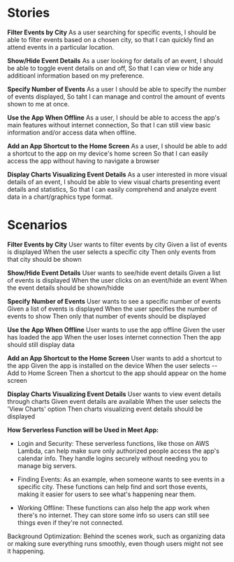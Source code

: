 # Stories

**Filter Events by City**
As a user searching for specific events,
I should be able to filter events based on a chosen city,
so that I can quickly find an attend events in a particular location.

**Show/Hide Event Details**
As a user looking for details of an event,
I should be able to toggle event details on and off,
So that I can view or hide any additioanl information based on my preference. 

**Specify Number of Events**
As a user
I should be able to specify the number of events displayed,
So taht I can manage and control the amount of events shown to me at once.

**Use the App When Offline**
As a user,
I should be able to access the app's main features without internet connection,
So that I can still view basic information and/or access data when offline.

**Add an App Shortcut to the Home Screen**
As a user,
I should be able to add a shortcut to the app on my device's home screen
So that I can easily access the app without having to navigate a browser

**Display Charts Visualizing Event Details**
As a user interested in more visual details of an event,
I should be able to view visual charts presenting event details and statistics,
So that I can easily comprehend and analyze event data in a chart/graphics type format.


# Scenarios

**Filter Events by City**
User wants to filter events by city
Given a list of events is displayed
When the user selects a specific city
Then only events from that city should be shown

**Show/Hide Event Details**
User wants to see/hide event details
Given a list of events is displayed
When the user clicks on an event/hide an event
When the event details should be shown/hidde

**Specify Number of Events**
User wants to see a specific number of events
Given a list of events is displayed
When the user specifies the number of events to show
Then only that number of events should be displayed

**Use the App When Offline**
User wants to use the app offline
Given the user has loaded the app
When the user loses internet connection
Then the app should still display data

**Add an App Shortcut to the Home Screen**
User wants to add a shortcut to the app
Given the app is installed on the device
When the user selects -- Add to Home Screen
Then a shortcut to the app should appear on the home screen

**Display Charts Visualizing Event Details**
User wants to view event details through charts
Given event details are available
When the user selects the 'View Charts' option
Then charts visualizing event details should be displayed

**How Serverless Function will be Used in Meet App:**
- Login and Security: These serverless functions, like those on AWS Lambda, can help make sure only authorized people access the app's calendar info. They handle logins securely without needing you to manage big servers.

- Finding Events: As an example, when someone wants to see events in a specific city. These functions can help find and sort those events, making it easier for users to see what's happening near them.

- Working Offline: These functions can also help the app work when there's no internet. They can store some info so users can still see things even if they're not connected.

Background Optimization: Behind the scenes work, such as organizing data or making sure everything runs smoothly, even though users might not see it happening.